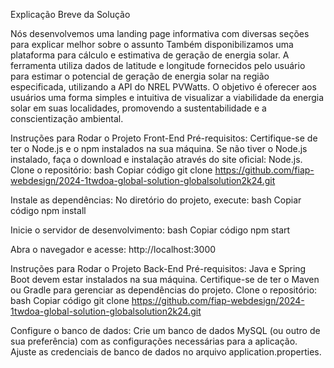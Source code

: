 Explicação Breve da Solução

Nós desenvolvemos uma landing page informativa com diversas seções para explicar melhor sobre o assunto
Também disponibilizamos uma plataforma para cálculo e estimativa de geração de energia solar. A ferramenta utiliza dados de latitude e longitude fornecidos pelo usuário para estimar o potencial de geração de energia solar na região especificada, utilizando a API do NREL PVWatts. O objetivo é oferecer aos usuários uma forma simples e intuitiva de visualizar a viabilidade da energia solar em suas localidades, promovendo a sustentabilidade e a conscientização ambiental.

Instruções para Rodar o Projeto Front-End
Pré-requisitos:
Certifique-se de ter o Node.js e o npm instalados na sua máquina.
Se não tiver o Node.js instalado, faça o download e instalação através do site oficial: Node.js.
Clone o repositório:
bash
Copiar código
git clone https://github.com/fiap-webdesign/2024-1twdoa-global-solution-globalsolution2k24.git


Instale as dependências: No diretório do projeto, execute:
bash
Copiar código
npm install


Inicie o servidor de desenvolvimento:
bash
Copiar código
npm start


Abra o navegador e acesse: http://localhost:3000

Instruções para Rodar o Projeto Back-End
Pré-requisitos:
Java e Spring Boot devem estar instalados na sua máquina.
Certifique-se de ter o Maven ou Gradle para gerenciar as dependências do projeto.
Clone o repositório:
bash
Copiar código
git clone https://github.com/fiap-webdesign/2024-1twdoa-global-solution-globalsolution2k24.git

Configure o banco de dados:
Crie um banco de dados MySQL (ou outro de sua preferência) com as configurações necessárias para a aplicação.
Ajuste as credenciais de banco de dados no arquivo application.properties.

